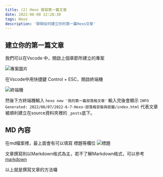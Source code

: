 ```yaml
---
title: (2) Hexo 撰寫第一篇文章
date: 2022-06-08 12:28:30
tags: Hexo
description: '聊聊如何建立你的第一篇Hexo文章'
---
```


## 建立你的第一篇文章
我們可以在Vscode 中，開啟上個章節所建立的專案

![專案圖片](https://firebasestorage.googleapis.com/v0/b/project-fb4ac.appspot.com/o/2022060802.png?alt=media&token=cba3f60e-8fba-4f61-83b4-9668e01bd2e7)

在Vscode中用快捷鍵 Control + ESC，開啟終端機 

![終端機](https://firebasestorage.googleapis.com/v0/b/project-fb4ac.appspot.com/o/2022060803.png?alt=media&token=e185edcc-77fc-4d1e-8499-b6c467085d8b)

然後下方終端機輸入 `hexo new '我的第一篇部落格文章'` 輸入完後會顯示 `INFO  Generated: 2022/06/07/2022-6-7-Hexo-部落格安裝與部屬/index.html` 代表文章被順利建立在source資料夾裡的 `_posts`底下。

## MD 內容

在md檔案裡，最上面會有可以填寫 標題等欄位
![標題](https://firebasestorage.googleapis.com/v0/b/project-fb4ac.appspot.com/o/2022060804.png?alt=media&token=27df0ccb-a65b-434b-aece-6c7af864d641)

文章撰寫則以Markdown格式為主，若不了解Markdown格式，可以參考 [markdown](https://markdown.tw/)

以上就是撰寫文章的方法囉

